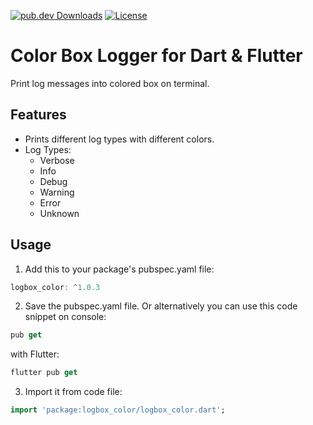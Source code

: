 [![pub.dev Downloads](https://img.shields.io/pub/v/logbox_color)](https://pub.dev/packages/logbox_color)
[![License](https://img.shields.io/github/license/berkbb/logbox_color?color=important)](https://pub.dev/packages/logbox_color)


# Color Box Logger for Dart & Flutter

Print log messages into colored box on terminal. 

## Features

* Prints different log types with different colors.
* Log Types:
    * Verbose
    * Info
    * Debug
    * Warning
    * Error
    * Unknown


## Usage
 
1. Add this to your package's pubspec.yaml file:

```dart
logbox_color: ^1.0.3
```

2. Save the pubspec.yaml file. Or alternatively you can use this code snippet on console:

```dart
pub get
```

with Flutter:

```dart
flutter pub get
```

3. Import it from code file:

```dart
import 'package:logbox_color/logbox_color.dart';
```




